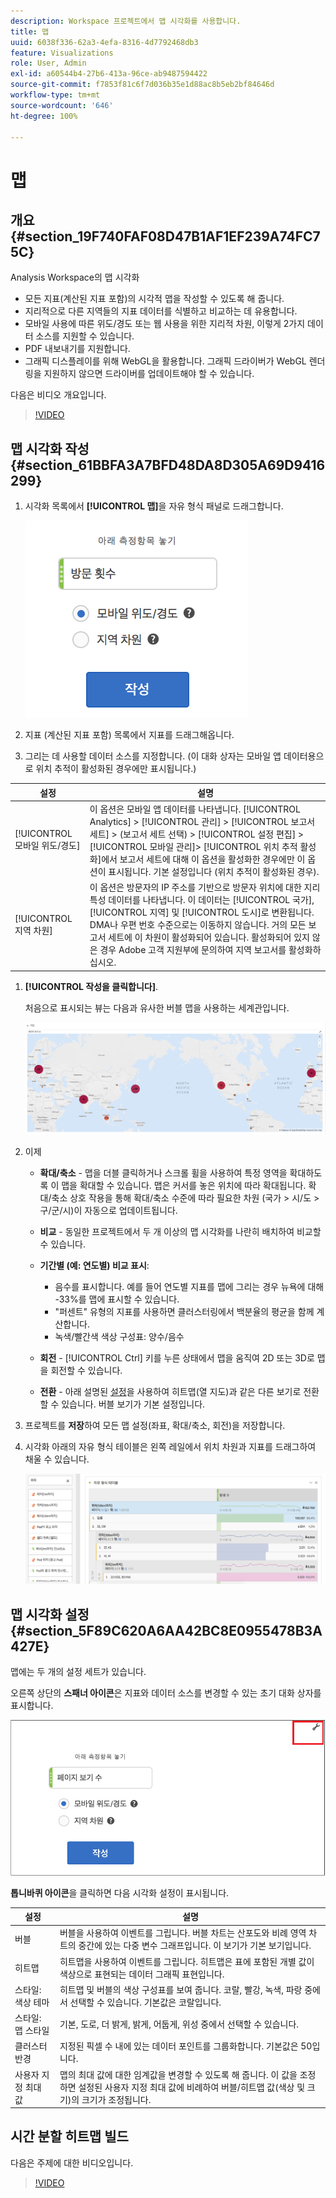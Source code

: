 ```yaml
---
description: Workspace 프로젝트에서 맵 시각화를 사용합니다.
title: 맵
uuid: 6038f336-62a3-4efa-8316-4d7792468db3
feature: Visualizations
role: User, Admin
exl-id: a60544b4-27b6-413a-96ce-ab9487594422
source-git-commit: f7853f81c6f7d036b35e1d88ac8b5eb2bf84646d
workflow-type: tm+mt
source-wordcount: '646'
ht-degree: 100%

---
```


# 맵

## 개요 {#section_19F740FAF08D47B1AF1EF239A74FC75C}

Analysis Workspace의 맵 시각화

* 모든 지표(계산된 지표 포함)의 시각적 맵을 작성할 수 있도록 해 줍니다.
* 지리적으로 다른 지역들의 지표 데이터를 식별하고 비교하는 데 유용합니다.
* 모바일 사용에 따른 위도/경도 또는 웹 사용을 위한 지리적 차원, 이렇게 2가지 데이터 소스를 지원할 수 있습니다.
* PDF 내보내기를 지원합니다.
* 그래픽 디스플레이를 위해 WebGL을 활용합니다. 그래픽 드라이버가 WebGL 렌더링을 지원하지 않으면 드라이버를 업데이트해야 할 수 있습니다.

다음은 비디오 개요입니다.

>[!VIDEO](https://video.tv.adobe.com/v/23559/?quality=12)

## 맵 시각화 작성 {#section_61BBFA3A7BFD48DA8D305A69D9416299}

1. 시각화 목록에서 **[!UICONTROL 맵]**&#x200B;을 자유 형식 패널로 드래그합니다.

   ![](assets/map-viz1.png)

1. 지표 (계산된 지표 포함) 목록에서 지표를 드래그해옵니다.
1. 그리는 데 사용할 데이터 소스를 지정합니다. (이 대화 상자는 모바일 앱 데이터용으로 위치 추적이 활성화된 경우에만 표시됩니다.)

| 설정 | 설명 |
| --- | --- |
| [!UICONTROL 모바일 위도/경도] | 이 옵션은 모바일 앱 데이터를 나타냅니다. [!UICONTROL Analytics] > [!UICONTROL 관리] > [!UICONTROL 보고서 세트] > (보고서 세트 선택) > [!UICONTROL 설정 편집] > [!UICONTROL 모바일 관리]> [!UICONTROL 위치 추적 활성화]에서 보고서 세트에 대해 이 옵션을 활성화한 경우에만 이 옵션이 표시됩니다. 기본 설정입니다 (위치 추적이 활성화된 경우). |
| [!UICONTROL 지역 차원] | 이 옵션은 방문자의 IP 주소를 기반으로 방문자 위치에 대한 지리 특성 데이터를 나타냅니다. 이 데이터는 [!UICONTROL 국가], [!UICONTROL 지역] 및 [!UICONTROL 도시]로 변환됩니다. DMA나 우편 번호 수준으로는 이동하지 않습니다. 거의 모든 보고서 세트에 이 차원이 활성화되어 있습니다. 활성화되어 있지 않은 경우 Adobe 고객 지원부에 문의하여 지역 보고서를 활성화하십시오. |

1. **[!UICONTROL 작성을 클릭합니다]**.

   처음으로 표시되는 뷰는 다음과 유사한 버블 맵을 사용하는 세계관입니다.

   ![](assets/bubble-world-view.png)

1. 이제

   * **확대/축소** - 맵을 더블 클릭하거나 스크롤 휠을 사용하여 특정 영역을 확대하도록 이 맵을 확대할 수 있습니다. 맵은 커서를 놓은 위치에 따라 확대됩니다. 확대/축소 상호 작용을 통해 확대/축소 수준에 따라 필요한 차원 (국가 > 시/도 > 구/군/시)이 자동으로 업데이트됩니다.
   * **비교** - 동일한 프로젝트에서 두 개 이상의 맵 시각화를 나란히 배치하여 비교할 수 있습니다.
   * **기간별 (예: 연도별) 비교 표시**:

      * 음수를 표시합니다. 예를 들어 연도별 지표를 맵에 그리는 경우 뉴욕에 대해 -33%를 맵에 표시할 수 있습니다.
      * &quot;퍼센트&quot; 유형의 지표를 사용하면 클러스터링에서 백분율의 평균을 함께 계산합니다.
      * 녹색/빨간색 색상 구성표: 양수/음수

   * **회전** - [!UICONTROL Ctrl] 키를 누른 상태에서 맵을 움직여 2D 또는 3D로 맵을 회전할 수 있습니다.

   * **전환** - 아래 설명된 [설정](/help/analyze/analysis-workspace/visualizations/map-visualization.md#section_5F89C620A6AA42BC8E0955478B3A427E)을 사용하여 히트맵(열 지도)과 같은 다른 보기로 전환할 수 있습니다. 버블 보기가 기본 설정입니다.

1. 프로젝트를 **저장**&#x200B;하여 모든 맵 설정(좌표, 확대/축소, 회전)을 저장합니다.
1. 시각화 아래의 자유 형식 테이블은 왼쪽 레일에서 위치 차원과 지표를 드래그하여 채울 수 있습니다.

   ![](assets/location-dimensions.png)

## 맵 시각화 설정 {#section_5F89C620A6AA42BC8E0955478B3A427E}

맵에는 두 개의 설정 세트가 있습니다.

오른쪽 상단의 **스패너 아이콘**&#x200B;은 지표와 데이터 소스를 변경할 수 있는 초기 대화 상자를 표시합니다.

![](assets/map-wrench.png)

**톱니바퀴 아이콘**&#x200B;을 클릭하면 다음 시각화 설정이 표시됩니다.

| 설정 | 설명 |
|--- |--- |
| 버블 | 버블을 사용하여 이벤트를 그립니다. 버블 차트는 산포도와 비례 영역 차트의 중간에 있는 다중 변수 그래프입니다. 이 보기가 기본 보기입니다. |
| 히트맵 | 히트맵을 사용하여 이벤트를 그립니다. 히트맵은 표에 포함된 개별 값이 색상으로 표현되는 데이터 그래픽 표현입니다. |
| 스타일: 색상 테마 | 히트맵 및 버블의 색상 구성표를 보여 줍니다. 코랄, 빨강, 녹색, 파랑 중에서 선택할 수 있습니다. 기본값은 코랄입니다. |
| 스타일: 맵 스타일 | 기본, 도로, 더 밝게, 밝게, 어둡게, 위성 중에서 선택할 수 있습니다. |
| 클러스터 반경 | 지정된 픽셀 수 내에 있는 데이터 포인트를 그룹화합니다. 기본값은 50입니다. |
| 사용자 지정 최대 값 | 맵의 최대 값에 대한 임계값을 변경할 수 있도록 해 줍니다. 이 값을 조정하면 설정된 사용자 지정 최대 값에 비례하여 버블/히트맵 값(색상 및 크기)의 크기가 조정됩니다. |

## 시간 분할 히트맵 빌드

다음은 주제에 대한 비디오입니다.

>[!VIDEO](https://video.tv.adobe.com/v/26991/?quality=12)
